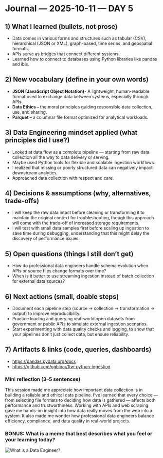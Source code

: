 # Journal — 2025-10-11 — DAY 5

## 1) What I learned (bullets, not prose)
- Data comes in various forms and structures such as tabular (CSV), hierarchical (JSON or XML), graph-based, time series, and geospatial formats.
- APIs serve as bridges that connect different systems.
- Learned how to connect to databases using Python libraries like pandas and ibis.

## 2) New vocabulary (define in your own words)
- **JSON (JavaScript Object Notation)-** A lightweight, human-readable format used to exchange data between systems, especially through APIs.
- **Data Ethics –** the moral principles guiding responsible data collection, use, and sharing.
- **Parquet –** a columnar file format optimized for analytical workloads.

## 3) Data Engineering mindset applied (what principles did I use?)
- Looked at data flow as a complete pipeline — starting from raw data collection all the way to data delivery or serving.
- Maybe used Python tools for flexible and scalable ingestion workflows.
- I realized that missing or poorly structured data can negatively impact downstream analytics.
- Approached data collection with respect and care.

## 4) Decisions & assumptions (why, alternatives, trade-offs)
- I will keep the raw data intact before cleaning or transforming it to maintain the original context for troubleshooting, though this approach will come with the trade-off of increased storage requirements.
- I will test with small data samples first before scaling up ingestion to save time during debugging, understanding that this might delay the discovery of performance issues.

## 5) Open questions (things I still don’t get)
- How do professional data engineers handle schema evolution when APIs or source files change formats over time?
- When is it better to use streaming ingestion instead of batch collection for external data sources?

## 6) Next actions (small, doable steps)
- Document each pipeline step (source → collection → transformation → output) to improve reproducibility.
- Practice loading and querying real-world open datasets from government or public APIs to simulate external ingestion scenarios.
- Start experimenting with data quality checks and logging, to show that your pipelines don’t just collect data, but ensure reliability.
  

## 7) Artifacts & links (code, queries, dashboards)
- https://pandas.pydata.org/docs
- https://github.com/ogbinar/ftw-python-ingestion

### Mini reflection (3–5 sentences)
This session made me appreciate how important data collection is in building a reliable and ethical data pipeline. I’ve learned that every choice — from selecting file formats to deciding how data is gathered — affects both performance and trustworthiness. Working with APIs and web scraping gave me hands-on insight into how data really moves from the web into a system. It also made me wonder how professional data engineers balance efficiency, compliance, and data quality in real-world projects.

### BONUS: What is a meme that best describes what you feel or your learning today?
![What is a Data Engineer?](../../assets/pipes.jpg)
